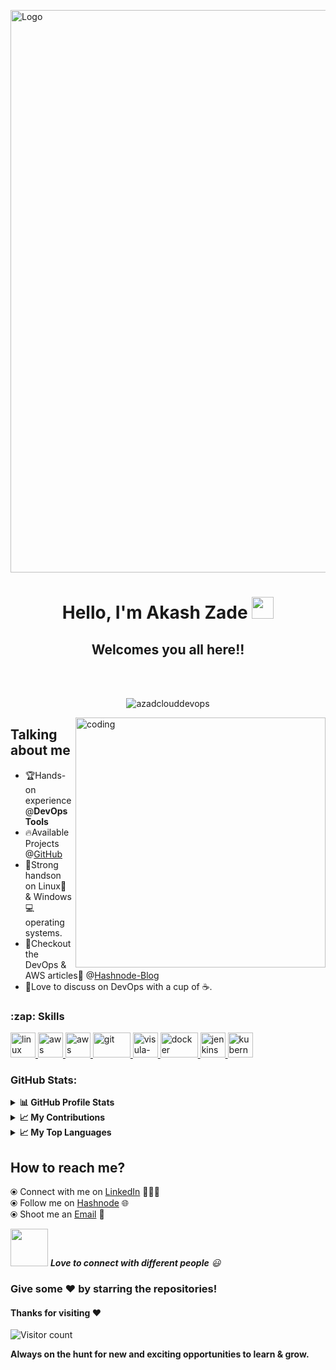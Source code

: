 <img align="center" alt="Logo" width=900 src="https://user-images.githubusercontent.com/116208380/215482372-2c567abb-2643-4ecb-bae2-4224fd5e6cb2.png"></br>

<h1 align="center">
  Hello, I'm Akash Zade <img src="https://media.giphy.com/media/hvRJCLFzcasrR4ia7z/giphy.gif" width="35">
  </h1>

<h2 align="center">
  Welcomes you all here!!
  </h2>
<br>
</br>

<p align="center">
<img align="center" src="https://github-readme-streak-stats.herokuapp.com/?user=azadclouddevops&theme=gruvbox" alt="azadclouddevops" />
</p>
<img align="right" alt="coding" width="400" src="https://cdn.hashnode.com/res/hashnode/image/upload/v1648657506206/DRT1LznNL.gif?w=1600&h=840&fit=crop&crop=entropy&auto=format,compress&gif-q=60&format=webm">

## Talking about me
- 🏆Hands-on experience @**DevOps Tools**</br>
- 🔥Available Projects @[GitHub](https://github.com/AzadCloudDevOps)</br>
- 💪Strong handson on Linux🐧 & Windows💻 operating systems.</br>
- 👀Checkout the DevOps & AWS articles📝 @[Hashnode-Blog](https://hashnode.com/@akash315)</br>
- 🤝Love to discuss on DevOps with a cup of ☕.

<h3 align="left">:zap: Skills</h3>

<p align="left">
  
<a href="https://www.linux.org/" target="_blank" > <img src="https://www.vectorlogo.zone/logos/linux/linux-icon.svg" alt="linux" width="40" height="40" /> </a>
<a href="https://aws.amazon.com" target="_blank" rel="noreferrer"> <img src="https://www.vectorlogo.zone/logos/amazon_aws/amazon_aws-icon.svg" alt="aws" width="40" height="40"/> </a>
<a href="https://python.org" target="_blank" rel="noreferrer"> <img src="https://www.vectorlogo.zone/logos/python/python-vertical.svg" alt="aws" width="40" height="40"/> </a>
<a href="https://git-scm.com/" target="_blank" rel="noreferrer"> <img src="https://media.giphy.com/media/kH1DBkPNyZPOk0BxrM/giphy.gif" alt="git" width="60" height="40"/> </a>
<a href="https://code.visualstudio.com/" target="_blank" rel="noreferrer"> <img src="https://i.giphy.com/media/IdyAQJVN2kVPNUrojM/200.webp" alt="visula-studio" height="40"/> </a>
<a href="https://docs.docker.com/" target="_blank" rel="noreferrer"> <img src="https://raw.githubusercontent.com/itsksaurabh/itsksaurabh/master/assets/docker.gif" alt="docker" width="60" height="40"/> </a>
<a href="https://www.jenkins.io" target="_blank" rel="noreferrer"> <img src="https://www.vectorlogo.zone/logos/jenkins/jenkins-icon.svg" alt="jenkins" width="40" height="40"/> </a>
<a href="https://kubernetes.io" target="_blank" rel="noreferrer"> <img src="https://raw.githubusercontent.com/itsksaurabh/itsksaurabh/master/assets/k8s.gif" alt="kubernetes" width="40" height="40"/> </a> 
  
</p>

<h3>GitHub Stats:</h3>

<details>
  <summary><b>📊 GitHub Profile Stats</b></summary>
  <p>&nbsp;<img align="center" src="http://github-profile-summary-cards.vercel.app/api/cards/stats?username=azadclouddevops&theme=aura" alt="azadclouddevops" /></p>
</details>

<details>
  <summary><b>📈 My Contributions</b></summary>
  <p>&nbsp;<img align="center" src="http://github-profile-summary-cards.vercel.app/api/cards/profile-details?username=azadclouddevops&theme=aura" alt="azadclouddevops" /></p>
</details>

<details>
  <summary><b>📈 My Top Languages</b></summary>
  <p><img align="left" src="http://github-profile-summary-cards.vercel.app/api/cards/repos-per-language?username=azadclouddevops&theme=great_gatsby" alt="azadclouddevops" 
  <p><img align="center" src="http://github-profile-summary-cards.vercel.app/api/cards/most-commit-language?username=azadclouddevops&theme=great_gatsby" alt="azadclouddevops" /></p>
</details>

## How to reach me?

 ⦿ Connect with me on [LinkedIn](https://www.linkedin.com/in/akash-zade/) 👨🏻‍💻 <br>
 ⦿ Follow me on [Hashnode](https://hashnode.com/@akash315) 🌐 <br>
 ⦿ Shoot me an [Email](mailto:zakash9422@gmail.com) 💌 <br>

<img src="https://media.giphy.com/media/LnQjpWaON8nhr21vNW/giphy.gif" width="60"> <em><b>Love to connect with different people</b> 😃 </em>

### Give some ❤️ by starring the repositories!
</div>

#### Thanks for visiting :heart:

![Visitor count](https://profile-counter.glitch.me/akashzade/count.svg)

**Always on the hunt for new and exciting opportunities to learn & grow.**
